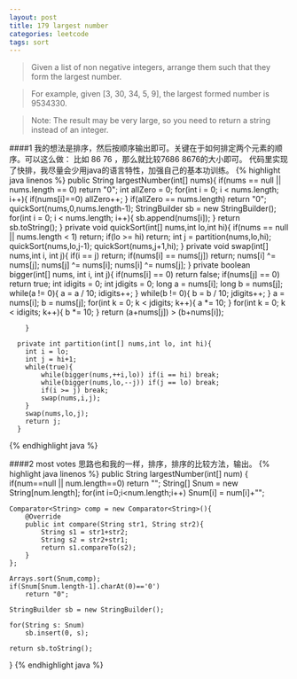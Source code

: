 ```yaml
---
layout: post
title: 179 largest number
categories: leetcode
tags: sort
---
```

>Given a list of non negative integers, arrange them such that they form the largest number.

>For example, given [3, 30, 34, 5, 9], the largest formed number is 9534330.

>Note: The result may be very large, so you need to return a string instead of an integer.

####1
我的想法是排序，然后按顺序输出即可。关键在于如何排定两个元素的顺序。可以这么做：
比如 86 76 ，那么就比较7686 8676的大小即可。
代码里实现了快排，我尽量会少用java的语言特性，加强自己的基本功训练。
{% highlight java linenos %}
public String largestNumber(int[] nums){
		if(nums == null || nums.length == 0) return "0";
		int allZero = 0;
		for(int i = 0; i < nums.length; i++){
			if(nums[i]==0)
			allZero++;
		}
		if(allZero == nums.length) return "0";
		quickSort(nums,0,nums.length-1);
		StringBuilder sb = new StringBuilder();
		for(int i = 0; i < nums.length; i++){
			sb.append(nums[i]);
		}
		return sb.toString();
	}
	private void quickSort(int[] nums,int lo,int hi){
		if(nums == null || nums.length < 1) return;
		if(lo >= hi) return;
		int j = partition(nums,lo,hi);
		quickSort(nums,lo,j-1);
		quickSort(nums,j+1,hi);
	}
	 private void swap(int[] nums,int i, int j){
	 		if(i == j) return;
	 		if(nums[i] == nums[j]) return;
	    	nums[i] ^= nums[j];
	    	nums[j] ^= nums[i];
	    	nums[i] ^= nums[j];
	    }
	 private boolean bigger(int[] nums, int i, int j){
	    	if(nums[i] == 0) return false;
	    	if(nums[j] == 0) return true;
	    	int idigits  = 0;
	    	int jdigits  = 0;
	    	long a = nums[i];
	    	long b = nums[j];
	    	while(a != 0){
	    		a = a / 10;
	    		idigits++;
	    	}
	    	while(b != 0){
	    		b = b / 10;
	    		jdigits++;
	    	}
	    	 a = nums[i];
	    	 b = nums[j];
	    	for(int k = 0;  k < jdigits;  k++){
	    		a *= 10;
	    	}
			for(int  k = 0;  k < idigits;  k++){
	    		b *= 10;
	    	}
	    	return (a+nums[j]) > (b+nums[i]);

	    }
	    
	  private int partition(int[] nums,int lo, int hi){
	  	int i = lo;
	  	int j = hi+1;
	  	while(true){
	  		while(bigger(nums,++i,lo)) if(i == hi) break;
	  		while(bigger(nums,lo,--j)) if(j == lo) break;
	  		if(i >= j) break;
	  		swap(nums,i,j); 
	  	}
	  	swap(nums,lo,j);
	  	return j;
	  }
{% endhighlight java %}

####2 most votes
思路也和我的一样，排序，排序的比较方法，输出。
{% highlight java linenos %}
public  String largestNumber(int[] num) {
    if(num==null || num.length==0)
        return "";
    String[] Snum = new String[num.length];
    for(int i=0;i<num.length;i++)
        Snum[i] = num[i]+"";

    Comparator<String> comp = new Comparator<String>(){
        @Override
        public int compare(String str1, String str2){
            String s1 = str1+str2;
            String s2 = str2+str1;
            return s1.compareTo(s2);
        }
    };

    Arrays.sort(Snum,comp);
    if(Snum[Snum.length-1].charAt(0)=='0')
        return "0";

    StringBuilder sb = new StringBuilder();

    for(String s: Snum)
        sb.insert(0, s);

    return sb.toString();

}
{% endhighlight java %}